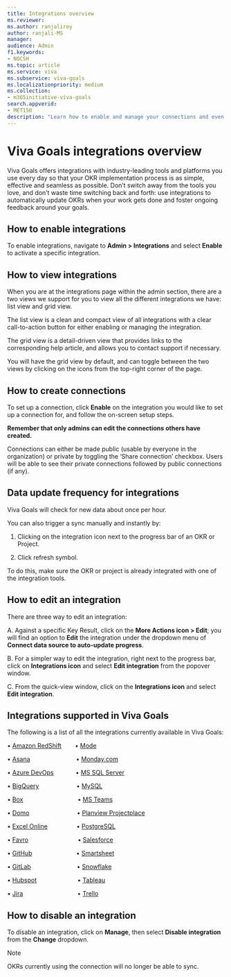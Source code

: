 ```yaml
---
title: Integrations overview
ms.reviewer: 
ms.author: ranjaliroy
author: ranjali-MS
manager: 
audience: Admin
f1.keywords:
- NOCSH
ms.topic: article
ms.service: viva
ms.subservice: viva-goals
ms.localizationpriority: medium
ms.collection:  
- m365initiative-viva-goals  
search.appverid:
- MET150
description: "Learn how to enable and manage your connections and even request an integration"
---
```


# Viva Goals integrations overview

Viva Goals offers integrations with industry-leading tools and platforms you use every day so that your OKR implementation process is as simple, effective and seamless as possible. Don’t switch away from the tools you love, and don’t waste time switching back and forth: use integrations to automatically update OKRs when your work gets done and foster ongoing feedback around your goals.

## How to enable integrations 

To enable integrations, navigate to **Admin > Integrations** and select **Enable** to activate a specific integration.

## How to view integrations 

When you are at the integrations page within the admin section, there are a two views we support for you to view all the different integrations we have: list view and grid view. 

The list view is a clean and compact view of all integrations with a clear call-to-action button for either enabling or managing the integration. 

The grid view is a detail-driven view that provides links to the corresponding help article, and allows you to contact support if necessary. 

You will have the grid view by default, and can toggle between the two views by clicking on the icons from the top-right corner of the page.

## How to create connections

To set up a connection, click **Enable** on the integration you would like to set up a connection for, and follow the on-screen setup steps. 

**Remember that only admins can edit the connections others have created.** 

Connections can either be made public (usable by everyone in the organization) or private by toggling the ‘Share connection’ checkbox. Users will be able to see their private connections followed by public connections (if any).

## Data update frequency for integrations 

Viva Goals will check for new data about once per hour. 

You can also trigger a sync manually and instantly by:

1. Clicking on the integration icon next to the progress bar of an OKR or Project.

2. Click refresh symbol.

To do this, make sure the OKR or project is already integrated with one of the integration tools.

## How to edit an integration

There are three way to edit an integration:

A. Against a specific Key Result, click on the **More Actions icon > Edit**; you will find an option to **Edit** the integration under the dropdown menu of **Connect data source to auto-update progress**. 

B. For a simpler way to edit the integration, right next to the progress bar, click on **Integrations icon** and select **Edit integration** from the popover window. 

C. From the quick-view window, click on the **Integrations icon**  and select **Edit integration**.

## Integrations supported in Viva Goals

The following is a list of all the integrations currently available in Viva Goals:

• [Amazon RedShift](/viva/goals/amazon-redshift-integration)&nbsp;&nbsp;&nbsp;&nbsp;&nbsp;&nbsp;&nbsp;&nbsp;• [Mode](/viva/goals/mode-integration)

• [Asana](/viva/goals/asana-integration)&nbsp;&nbsp;&nbsp;&nbsp;&nbsp;&nbsp;&nbsp;&nbsp;&nbsp;&nbsp;&nbsp;&nbsp;&nbsp;&nbsp;&nbsp;&nbsp;&nbsp;&nbsp;&nbsp;&nbsp;&nbsp;&nbsp;&nbsp;&nbsp;&nbsp;&nbsp;&nbsp;• [Monday.com](/viva/goals/monday.com-integration)

• [Azure DevOps](/viva/goals/azure-devops-integration)&nbsp;&nbsp;&nbsp;&nbsp;&nbsp;&nbsp;&nbsp;&nbsp;&nbsp;&nbsp;&nbsp;&nbsp;&nbsp;• [MS SQL Server](/viva/goals/ms-sql-server-integration)

• [BigQuery](/viva/goals/bigquery-integration)&nbsp;&nbsp;&nbsp;&nbsp;&nbsp;&nbsp;&nbsp;&nbsp;&nbsp;&nbsp;&nbsp;&nbsp;&nbsp;&nbsp;&nbsp;&nbsp;&nbsp;&nbsp;&nbsp;&nbsp;&nbsp;&nbsp;• [MySQL](/viva/goals/mysql-integration)

• [Box](/viva/goals/box-integration)&nbsp;&nbsp;&nbsp;&nbsp;&nbsp;&nbsp;&nbsp;&nbsp;&nbsp;&nbsp;&nbsp;&nbsp;&nbsp;&nbsp;&nbsp;&nbsp;&nbsp;&nbsp;&nbsp;&nbsp;&nbsp;&nbsp;&nbsp;&nbsp;&nbsp;&nbsp;&nbsp;&nbsp;&nbsp;&nbsp;&nbsp;&nbsp;• [MS Teams](/viva/goals/ms-teams-integration)

• [Domo](/viva/goals/domo-integration)&nbsp;&nbsp;&nbsp;&nbsp;&nbsp;&nbsp;&nbsp;&nbsp;&nbsp;&nbsp;&nbsp;&nbsp;&nbsp;&nbsp;&nbsp;&nbsp;&nbsp;&nbsp;&nbsp;&nbsp;&nbsp;&nbsp;&nbsp;&nbsp;&nbsp;&nbsp;&nbsp;&nbsp;• [Planview Projectplace](/viva/goals/planview-projectplace-integration)

• [Excel Online](/viva/goals/excel-online-integration)&nbsp;&nbsp;&nbsp;&nbsp;&nbsp;&nbsp;&nbsp;&nbsp;&nbsp;&nbsp;&nbsp;&nbsp;&nbsp;&nbsp;&nbsp;&nbsp;&nbsp;• [PostgreSQL](/viva/goals/postgresql-integration)

• [Favro](/viva/goals/favro-generating-an-api-token)&nbsp;&nbsp;&nbsp;&nbsp;&nbsp;&nbsp;&nbsp;&nbsp;&nbsp;&nbsp;&nbsp;&nbsp;&nbsp;&nbsp;&nbsp;&nbsp;&nbsp;&nbsp;&nbsp;&nbsp;&nbsp;&nbsp;&nbsp;&nbsp;&nbsp;&nbsp;&nbsp;&nbsp;&nbsp;• [Salesforce](/viva/goals/salesforce-integration)

• [GitHub](/viva/goals/github-integration)&nbsp;&nbsp;&nbsp;&nbsp;&nbsp;&nbsp;&nbsp;&nbsp;&nbsp;&nbsp;&nbsp;&nbsp;&nbsp;&nbsp;&nbsp;&nbsp;&nbsp;&nbsp;&nbsp;&nbsp;&nbsp;&nbsp;&nbsp;&nbsp;&nbsp;&nbsp;• [Smartsheet](/viva/goals/smartsheet-integration)

• [GitLab](/viva/goals/gitlab-integration)&nbsp;&nbsp;&nbsp;&nbsp;&nbsp;&nbsp;&nbsp;&nbsp;&nbsp;&nbsp;&nbsp;&nbsp;&nbsp;&nbsp;&nbsp;&nbsp;&nbsp;&nbsp;&nbsp;&nbsp;&nbsp;&nbsp;&nbsp;&nbsp;&nbsp;&nbsp;&nbsp;• [Snowflake](/viva/goals/snowflake-integration)

• [Hubspot](/viva/goals/hubspot-integration)&nbsp;&nbsp;&nbsp;&nbsp;&nbsp;&nbsp;&nbsp;&nbsp;&nbsp;&nbsp;&nbsp;&nbsp;&nbsp;&nbsp;&nbsp;&nbsp;&nbsp;&nbsp;&nbsp;&nbsp;&nbsp;&nbsp;&nbsp;&nbsp;• [Tableau](/viva/goals/tableau-integration)

• [Jira](/viva/goals/jira-integration)&nbsp;&nbsp;&nbsp;&nbsp;&nbsp;&nbsp;&nbsp;&nbsp;&nbsp;&nbsp;&nbsp;&nbsp;&nbsp;&nbsp;&nbsp;&nbsp;&nbsp;&nbsp;&nbsp;&nbsp;&nbsp;&nbsp;&nbsp;&nbsp;&nbsp;&nbsp;&nbsp;&nbsp;&nbsp;&nbsp;&nbsp;&nbsp;• [Trello](/viva/goals/trello-integration)

## How to disable an integration

To disable an integration, click on **Manage**, then select **Disable integration** from the **Change** dropdown. 

> [!NOTE]
> OKRs currently using the connection will no longer be able to sync.
